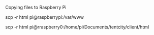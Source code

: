 Copying files to Raspberry Pi


scp  -r html pi@raspberrypi:/var/www

scp -r html pi@rraspberry0:/home/pi/Documents/tentcity/client/html